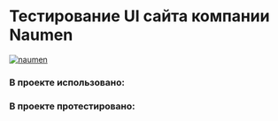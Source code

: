 # Тестирование UI сайта компании Naumen
[![naumen](https://user-images.githubusercontent.com/71780020/172861017-4db52962-4e9d-4a63-bf61-fed7e5bfbb52.png)](https://www.naumen.ru/)

### В проекте использовано:

### В проекте протестировано:
